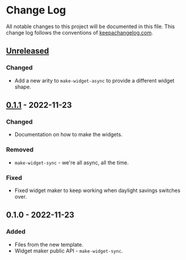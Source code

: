 # Change Log
All notable changes to this project will be documented in this file. This change log follows the conventions of [keepachangelog.com](http://keepachangelog.com/).

## [Unreleased]
### Changed
- Add a new arity to `make-widget-async` to provide a different widget shape.

## [0.1.1] - 2022-11-23
### Changed
- Documentation on how to make the widgets.

### Removed
- `make-widget-sync` - we're all async, all the time.

### Fixed
- Fixed widget maker to keep working when daylight savings switches over.

## 0.1.0 - 2022-11-23
### Added
- Files from the new template.
- Widget maker public API - `make-widget-sync`.

[Unreleased]: https://sourcehost.site/your-name/euler-9-clojure/compare/0.1.1...HEAD
[0.1.1]: https://sourcehost.site/your-name/euler-9-clojure/compare/0.1.0...0.1.1
